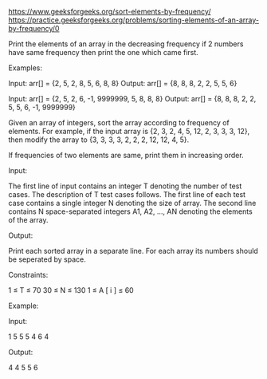 https://www.geeksforgeeks.org/sort-elements-by-frequency/
https://practice.geeksforgeeks.org/problems/sorting-elements-of-an-array-by-frequency/0

Print the elements of an array in the decreasing frequency if 2 numbers have same frequency then print the one which came first.

Examples:

Input:  arr[] = {2, 5, 2, 8, 5, 6, 8, 8}
Output: arr[] = {8, 8, 8, 2, 2, 5, 5, 6}

Input: arr[] = {2, 5, 2, 6, -1, 9999999, 5, 8, 8, 8}
Output: arr[] = {8, 8, 8, 2, 2, 5, 5, 6, -1, 9999999}

Given an array of integers, sort the array according to frequency of elements. 
For example, if the input array is {2, 3, 2, 4, 5, 12, 2, 3, 3, 3, 12}, 
then modify the array to {3, 3, 3, 3, 2, 2, 2, 12, 12, 4, 5}. 

If frequencies of two elements are same, print them in increasing order.

 

Input:

The first line of input contains an integer T denoting the number of test cases. 
The description of T test cases follows. The first line of each test case contains a single integer N denoting the size of array. 
The second line contains N space-separated integers A1, A2, ..., AN denoting the elements of the array.


Output:

Print each sorted array in a separate line. For each array its numbers should be seperated by space.


Constraints:

1 ≤ T ≤ 70
30 ≤ N ≤ 130
1 ≤ A [ i ] ≤ 60 


Example:

Input:

1
5
5 5 4 6 4

Output:

4 4 5 5 6